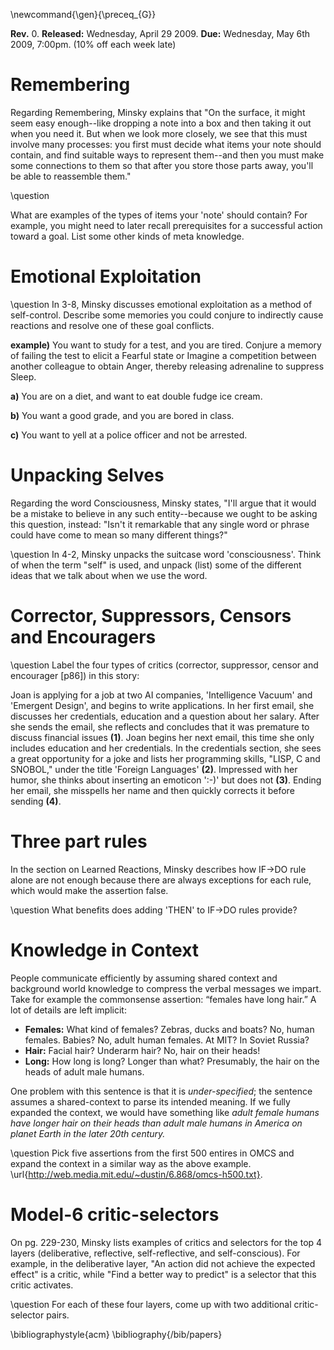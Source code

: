 \newcommand{\gen}{\preceq_{G}}

**Rev.** 0.  **Released:**  Wednesday, April 29 2009.  **Due:** Wednesday, May 6th 2009, 7:00pm.  (10\% off each week late)

# Remembering #


Regarding Remembering, Minsky explains that "On the surface, it might seem
easy enough--like dropping a note into a box and then taking it out when
you need it.  But when we look more closely, we see that this must involve
many processes: you first must decide what items your note should contain,
and find suitable ways to represent them--and then you must make some
connections to them so that after you store those parts away, you'll be
able to reassemble them."

\question

What are examples of the types of items your 'note' should contain? 
For example, you might need to later recall prerequisites for a
successful action toward a goal.  List some other kinds of meta knowledge.

# Emotional Exploitation

\question In 3-8, Minsky discusses emotional exploitation as a method of self-control. Describe some memories you could conjure to indirectly cause reactions and 
resolve one of these goal conflicts. 

 **example)** You want to study for a test, and you are tired.  Conjure a memory of failing the test to elicit a Fearful state or Imagine a competition between another colleague to obtain Anger, thereby releasing adrenaline to suppress Sleep.

 **a)** You are on a diet, and want to eat double fudge ice cream.

 **b)** You want a good grade, and you are bored in class.

 **c)** You want to yell at a police officer and not be arrested.


# Unpacking Selves #


Regarding the word Consciousness, Minsky states, "I'll argue that it would
be a mistake to believe in any such entity--because we ought to be asking
this question, instead: "Isn't it remarkable that any single word or phrase
could have come to mean so many different things?"  

\question In 4-2, Minsky unpacks the suitcase word 'consciousness'.  Think of when the term "self" is used, and unpack (list) some of the different ideas that we talk about when we use the word.

# Corrector, Suppressors, Censors and Encouragers

\question Label the four types of critics (corrector, suppressor, censor and encourager [p86]) in this story:

Joan is applying for a job at two AI companies, 'Intelligence Vacuum' and 
'Emergent Design', and begins to write applications. In her first email, she 
discusses her credentials, education and a question about her salary.  After 
she sends the email, she reflects and concludes that it was premature to 
discuss financial issues **(1)**.  Joan begins her next email, this time she only 
includes education and her credentials.  In the credentials section, she 
sees a great opportunity for a joke and lists her programming skills, "LISP,
C and SNOBOL," under the title 'Foreign Languages' **(2)**. Impressed with her humor,
she thinks about inserting an emoticon ':-)' but does not **(3)**. Ending her email, 
she misspells her name and then quickly corrects it before sending **(4)**.


# Three part rules #


In the section on Learned Reactions, Minsky describes how IF->DO rule
alone are not enough because there are always exceptions for each rule, 
which would make the assertion false. 

\question What benefits does adding 'THEN' to IF->DO rules provide?


# Knowledge in Context #


People communicate efficiently by assuming shared context and background world knowledge to compress the verbal messages we impart. Take for example the commonsense assertion: “females have long hair.” A lot of details are left implicit: 

  - **Females:** What kind of females? Zebras, ducks and boats? No, human females.  Babies? No, adult human females. At MIT? In Soviet Russia? 
  - **Hair:** Facial hair? Underarm hair? No, hair on their heads!  
  - **Long:** How long is long? Longer than what? Presumably, the hair on the heads of adult male humans. 

One problem with this sentence is that it is *under-specified*; the sentence assumes 
a shared-context to parse its intended meaning. If we fully expanded the context, we would have something like *adult female humans have longer hair on their heads than adult male humans in America on planet Earth in the later 20th century.* 

\question Pick five assertions from the first 500 entires in OMCS and expand the context in a similar way as the above example.    \url{http://web.media.mit.edu/~dustin/6.868/omcs-h500.txt}.


# Model-6 critic-selectors

On pg. 229-230, Minsky lists examples of critics and selectors for the top 4 layers (deliberative, reflective, self-reflective, and self-conscious).  For example, in the deliberative layer, "An action did not achieve the expected effect" is a critic, while "Find a better way to predict" is a selector that this critic activates.

\question For each of these four layers, come up with two additional critic-selector pairs.



\bibliographystyle{acm}
\bibliography{/bib/papers}
